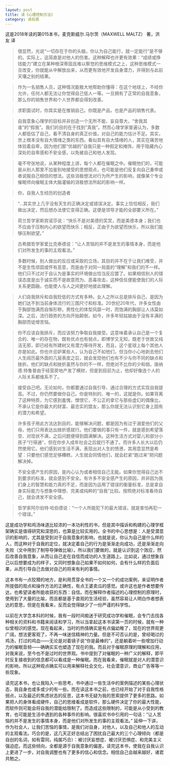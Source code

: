 ```yaml
---
layout: post
title: 读《心理控制方法》
category: 读后感
---
```

这是2018年读的第015本书，麦克斯威尔.马尔茨（MAXWELL MALTZ） 著，洪友 译

>很显然，光说“一切存在于你的头脑，你认为自己能行，就一定能行”是不够的。实际上，这简直是对他人的伤害。这种解释也许更有效果：“成绩或挣钱能力”建立在某种根深蒂固且难以察觉的思维模式之上，这种思维模式一旦改变，你就能从中解放出来，从而更有效地开发自身潜力，并得到与此前天壤之别的结果。

>作为一名销售人员，这种情况能极大地帮助你懂得：在这个地球上，不经你允许，任何人都无法让你觉得自己低人一等。一旦拥有了正常的自我意象，那么你的销售世界和个人世界都会得到改善。

>求职面试时，你其实是在推销自己。你既是产品，也是产品的销售代表。

>自我意象心理学的目标并非创造一个无所不能、妄自尊大，“舍我其谁”的“假我”。我们的目的在于找到“真我”。然而心理学家普遍认为，多数人都低估了自己，看不清自身的真正价值，对自己的能力估计不足。其实，世上根本没有自大情绪之类的东西。看似具有自大情绪的人，其实在痛苦地体验着自卑，因为他们那“优越的”自我只是一种假定和掩饰，用于隐藏内心深处的自卑感和不安全感，以免被自己和他人发现。

>毫不夸张地说，从某种程度上讲，每个人都在催眠之中。催眠他们的，可能是从别人那里不加鉴别地接受的思想观点，也可能是他们反复向自己重申或者说服自己相信的想法。这些消极想法对行为所产生的影响，就像某个专业催眠师向催眠主体大脑灌输的消极想法所起的影响一样。

>你，自我人生经历的创造者

>“…其实世上几乎没有天生的正确决定或错误决定。事实上恰恰相反，我们做出决定，然后想办法使它变得正确。这便是领导才能的全部要义所在。”

>荷兰哲学家斯宾诺莎说：“快乐不是对美德的奖赏，而是美德本身；我们也不应由于压制内心的欲望而快乐；相反，正由于为欲望而快乐，所以我们能够压制欲望。”

>古希腊哲学家爱比克泰德说：“让人苦恼的并不是发生的事情本身，而是他们对所发生的事的主观看法。”

>多数时候，别人做出的反应或采取的立场，其目的并不在于让我们难受，并不是生性顽固或怀有恶意，而是由于对同一局面的“理解”和我们的不一样。他们只不过对于自认为是事实的环境做出恰当反应罢了。如果相信别人的错误态度是出于诚实而不是故意而为、恶毒攻击，这种信任便能使我们的人际关系更圆融，也能使人与人之间更好地彼此理解。

>人们自我排斥和自我贬低的方式有多种。女人之所以总是排斥自己，是因为她们达不到当前身体流行的三围尺寸和标准。20世纪20年代，许多女性由于胸部饱满而自惭形秽。男性化的体型风靡一时，而饱满的胸部让人讳莫如深。之后，流行趋势的方向开始颠倒，如今，许多年轻姑娘由于没有丰满的胸部而徒增苦恼。

>你不应该自我排斥，而应该努力争取自我接受。这意味着承认自己是一个复合的、唯一的存在物，既有优点也有弱点，即博学又无知，既老于世故又纯洁无邪，即已经有所建树又有潜力等待开发，而且，这个星球上每个其他人亦是如此。你也许忌妒某些人，认为自己不如他们，但当你小心地剥去他们人生阅历最外面的几层表皮之后，就会发现他们也有不少与你不同的缺点和挫折。他们的缺点和挫折虽然与你的不一样，但绝对不比你的少和弱。唐纳德.特鲁普由于经营房地产发了横财，但是到目前为止，他却好像连个人的人际关系都维系不了。

>接受自己吧。无论如何，你都要通过自我引导、通过合理的方式实现自我提高。不过，你仍然要做你自己。你是特别的、唯一的，这就是你。如果背离了这种特质，为它感到羞愧，憎恨它，不公正的拿它与那些虚幻的偶像比，不承认它是你最大的财富、最忠实的盟友，那么你就无法认识到它身上固有的潜力和希望。

>许多孩子用此方法达到目的，能够解决问题，都是因为有过于溺爱他们的父母，他们只用表达出挫折感就行。他们要做的事只有一件，就是感到希望落空、对现状不满，之后问题便得到圆满解决。这种生活方式对婴儿和部分小孩子“行得通”，但在你步入成年社会之后就行不通了。而许多人长大以后仍然使用它。他们感到对生活不满，表现出对人生的愤懑，其用意显然是希望：只要他们感觉足够糟糕，人生就会同情他们，就会赶紧“跑过来”把问题解决掉。

>不安全感产生的原因，是内心认为或者相信自己无能。如果你觉得自己达不到要求的标准，就会感到不安全。有许多不安全感产生的原因，并非因为我们身上的智慧和能力真的不足，而是因为运用了错误的衡量标准，总是拿自身实际能力与想象中理想、完美或纯粹的“自我”比较。按照绝对标准看待自己，就会诱发不安全感。

>哲学家阿尔伯特·哈伯德说：“一个人所能犯下的最大错误，就是害怕再犯一个错误。”

这是成功学和鸡汤味道比较浓的一本功利性的书，但是其中描诉和构建的心理学框架确实是值得研究和深思的，也算是比较实用的。全书的中心思想是：人是受潜意识的影响的，尤其是受到对于自我意象的影响，也就是说，你认为自己是什么样的人，而这种对于自我的定位，就决定着自己的行为是渐渐走向成功，还是渐渐走向失败（文中用到了制导导弹做比喻）。所以我们要做的，就是认识到这个效应，然后改善自我意象，从而让自己走在自信而成功的人生道路上。比如说，通过想象自己以后想要成为的样子，又同时想象自己如果不如何如何，会有什么样的负面后果，从而引导自己去做对自己的将来有利的事情。

这本书有一点狡猾的地方，是利用贯穿全书的一个又一个的成功案例，来证明作者所提倡的观点和操作方法的正确性，有点王婆卖瓜的感觉。或许这也是作者想要传达，也希望读者所能收获的东西：自信。而在解释作者描述的心理控制的原理时，使用到了大量的比喻，而且都是基于直观的生活经验，虽然容易让人明白作者想表达的意思，但是在我看来，反而会觉得缺少了一份严谨的科学性。

以前在大学念本科的时候，我有一段时间痴迷于研究成功学和催眠，会专门去找各种相关的资料和书籍来阅读和学习，所以当拿起这本书读第一页的时候，就有一种似曾相识的感觉。现在看起来，当时的热情确实是有点偏幼稚了，现在的世界观更广阔，想法更客观了，不再一味迷信精神的力量。但是不可否认的是，曾经喝过的鸡汤，打过的鸡血——无论是对着镜子说“你是最棒的”，还是躺着听一些增加行动力的催眠音频——确确实实也塑造了现在的我。而且对于催眠原理的理解和应用，对我来说，至今也不是过时的世界观。书中提到了对催眠的一种广义的解释，即平时反复接收到的信息都可以看成是一种催眠。而在我看来，催眠就是对人的潜意识的影响，所以这种观点确实可以用来解释社会文化，社会潜意识，商业广告等等一些现象。

读完这本书，也让我陷入一些思考。书中通过一些生活中的案例描述的某些心理状态，我自身也或多或少的有一些。而在读这本书之前，也已经开始了对于自我性格弱点，以及最近的焦虑状态的反思，这本书无疑为我的思索提供了更多的思路。如果把人的身体看成硬件，自己的思维看成是软件，那么硬件决定了你的最大性能，而软件则可能会将自我的潜能给限制了。而造成这些限制的，可能是从小受到的教育，也可能是生活中遇到的各种事件的影响。很喜欢书中引用的一句话：“让人苦恼的并不是发生的事情本身，而是他们对所发生的事的主观看法。” 延伸一下讲，作为社会人，让我们苦恼的事情，是我们对自身，对他人，以及自己和他人的互动的主观看法。巧合的是，这几天正好总结出了困扰自己最大的三个心理倾向（都是自创的名词，如有雷同，纯属巧合）：被讨厌妄想症、被讨厌恐惧症、和完美主义强迫症。而这些倾向，全都是源于自我意象的偏差。读完这本书，使我在自我认识上更进了一步，对自我调整也有了更多的信心和信念。相信自己会越来越好，诸君共勉之。
